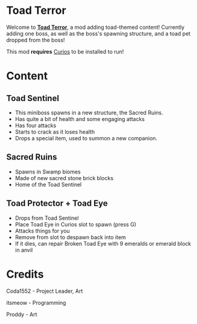 # Toad Terror

Welcome to **[Toad Terror](https://www.curseforge.com/minecraft/mc-mods/toad-terror)**, a mod adding toad-themed content! Currently adding one boss, as well as the boss's spawning structure, and a toad pet dropped from the boss!

This mod **requires** [Curios](https://www.curseforge.com/minecraft/mc-mods/curios) to be installed to run! 

# Content

## Toad Sentinel

 - This miniboss spawns in a new structure, the Sacred Ruins.
 - Has quite a bit of health and some engaging attacks
 - Has four attacks
 - Starts to crack as it loses health
 - Drops a special item, used to summon a new companion.

## Sacred Ruins

 - Spawns in Swamp biomes
 - Made of new sacred stone brick blocks
 - Home of the Toad Sentinel

## Toad Protector + Toad Eye

 - Drops from Toad Sentinel
 - Place Toad Eye in Curios slot to spawn (press G)
 - Attacks things for you
 - Remove from slot to despawn back into item
 - If it dies, can repair Broken Toad Eye with 9 emeralds or emerald block in anvil
 

# Credits

Coda1552 - Project Leader, Art

itsmeow - Programming 

Proddy - Art